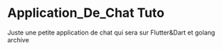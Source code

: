 # Application_De_Chat Tuto
Juste une petite application de chat qui sera sur Flutter&amp;Dart et golang
archive 
